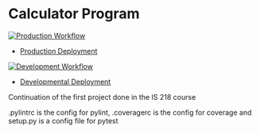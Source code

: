 # Calculator Program

[![Production Workflow](https://github.com/EmmanuelChiobi/IS218_project_1/actions/workflows/prod.yml/badge.svg)](https://github.com/EmmanuelChiobi/IS218_project_1/actions/workflows/prod.yml)

* [Production Deployment](https://ec362-proj2-prod.herokuapp.com/)

[![Development Workflow](https://github.com/EmmanuelChiobi/IS218_project_1/actions/workflows/dev.yml/badge.svg)](https://github.com/EmmanuelChiobi/IS218_project_1/actions/workflows/dev.yml)

* [Developmental Deployment](https://ec362-proj2-dev.herokuapp.com/)

Continuation of the first project done in the IS 218 course

.pylintrc is the config for pylint, .coveragerc is the config for coverage and setup.py is a config file for pytest
